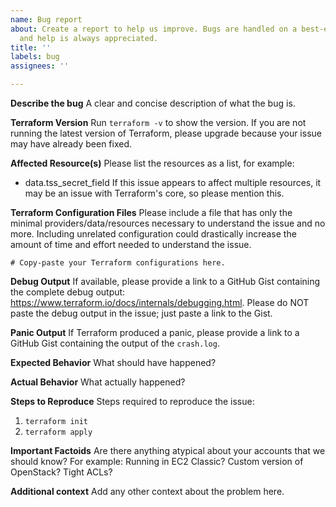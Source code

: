 ```yaml
---
name: Bug report
about: Create a report to help us improve. Bugs are handled on a best-effort basis
  and help is always appreciated.
title: ''
labels: bug
assignees: ''

---
```


**Describe the bug**
A clear and concise description of what the bug is.

**Terraform Version**
Run `terraform -v` to show the version. If you are not running the latest version of Terraform, please upgrade because your issue may have already been fixed.

**Affected Resource(s)**
Please list the resources as a list, for example:
- data.tss_secret_field
If this issue appears to affect multiple resources, it may be an issue with Terraform's core, so please mention this.

**Terraform Configuration Files**
Please include a file that has only the minimal providers/data/resources necessary to understand the issue and no more. Including unrelated configuration could drastically increase the amount of time and effort needed to understand the issue.
```hcl
# Copy-paste your Terraform configurations here.
```

**Debug Output**
If available, please provide a link to a GitHub Gist containing the complete debug output: https://www.terraform.io/docs/internals/debugging.html. Please do NOT paste the debug output in the issue; just paste a link to the Gist.

**Panic Output**
If Terraform produced a panic, please provide a link to a GitHub Gist containing the output of the `crash.log`.

**Expected Behavior**
What should have happened?

**Actual Behavior**
What actually happened?

**Steps to Reproduce**
Steps required to reproduce the issue:
1. `terraform init`
2. `terraform apply`

**Important Factoids**
Are there anything atypical about your accounts that we should know? For example: Running in EC2 Classic? Custom version of OpenStack? Tight ACLs?

**Additional context**
Add any other context about the problem here.

